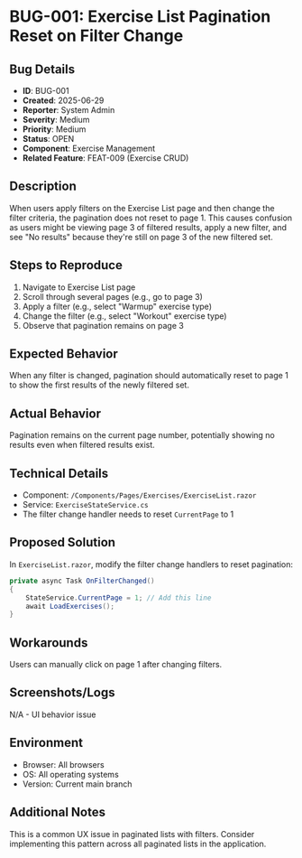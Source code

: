 # BUG-001: Exercise List Pagination Reset on Filter Change

## Bug Details
- **ID**: BUG-001
- **Created**: 2025-06-29
- **Reporter**: System Admin
- **Severity**: Medium
- **Priority**: Medium
- **Status**: OPEN
- **Component**: Exercise Management
- **Related Feature**: FEAT-009 (Exercise CRUD)

## Description
When users apply filters on the Exercise List page and then change the filter criteria, the pagination does not reset to page 1. This causes confusion as users might be viewing page 3 of filtered results, apply a new filter, and see "No results" because they're still on page 3 of the new filtered set.

## Steps to Reproduce
1. Navigate to Exercise List page
2. Scroll through several pages (e.g., go to page 3)
3. Apply a filter (e.g., select "Warmup" exercise type)
4. Change the filter (e.g., select "Workout" exercise type)
5. Observe that pagination remains on page 3

## Expected Behavior
When any filter is changed, pagination should automatically reset to page 1 to show the first results of the newly filtered set.

## Actual Behavior
Pagination remains on the current page number, potentially showing no results even when filtered results exist.

## Technical Details
- Component: `/Components/Pages/Exercises/ExerciseList.razor`
- Service: `ExerciseStateService.cs`
- The filter change handler needs to reset `CurrentPage` to 1

## Proposed Solution
In `ExerciseList.razor`, modify the filter change handlers to reset pagination:
```csharp
private async Task OnFilterChanged()
{
    StateService.CurrentPage = 1; // Add this line
    await LoadExercises();
}
```

## Workarounds
Users can manually click on page 1 after changing filters.

## Screenshots/Logs
N/A - UI behavior issue

## Environment
- Browser: All browsers
- OS: All operating systems
- Version: Current main branch

## Additional Notes
This is a common UX issue in paginated lists with filters. Consider implementing this pattern across all paginated lists in the application.